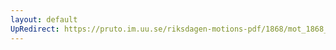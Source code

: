 ```yaml
---
layout: default
UpRedirect: https://pruto.im.uu.se/riksdagen-motions-pdf/1868/mot_1868__ak__77.pdf
---
```

